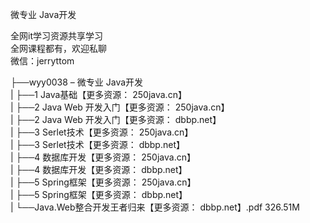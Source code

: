 微专业 Java开发

全网it学习资源共享学习<br>全网课程都有，欢迎私聊<br>微信：jerryttom<br>

├──wyy0038 – 微专业 Java开发<br> | ├──1 Java基础【更多资源： 250java.cn】<br> | ├──2 Java Web 开发入门【更多资源： 250java.cn】<br> | ├──2 Java Web 开发入门【更多资源： dbbp.net】<br> | ├──3 Serlet技术【更多资源： 250java.cn】<br> | ├──3 Serlet技术【更多资源： dbbp.net】<br> | ├──4 数据库开发【更多资源： 250java.cn】<br> | ├──4 数据库开发【更多资源： dbbp.net】<br> | ├──5 Spring框架【更多资源： 250java.cn】<br> | ├──5 Spring框架【更多资源： dbbp.net】<br> | └──Java.Web整合开发王者归来【更多资源： dbbp.net】.pdf 326.51M
